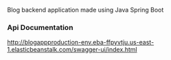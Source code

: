 Blog backend application made using Java Spring Boot

### Api Documentation

http://blogappproduction-env.eba-ffpyvtju.us-east-1.elasticbeanstalk.com/swagger-ui/index.html
